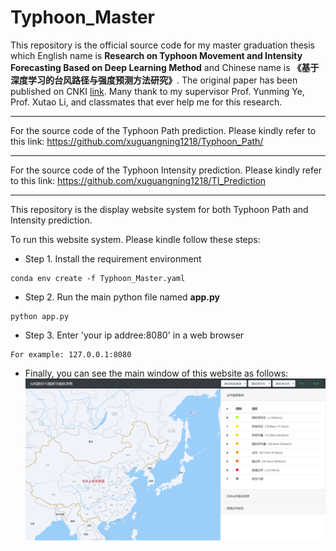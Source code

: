 # Typhoon_Master

This repository is the official source code for my master graduation thesis which English name is **Research on Typhoon Movement and Intensity Forecasting Based on Deep Learning Method** and Chinese name is **《基于深度学习的台风路径与强度预测方法研究》**. The original paper has been published on CNKI [link](https://kns.cnki.net/kcms/detail/detail.aspx?dbcode=CMFD&dbname=CMFD202101&filename=1020396103.nh&uniplatform=NZKPT&v=Gxr%25mmd2F5KbrxH0arAOtM8YZhrTH6OwZ%25mmd2FiCvi%25mmd2Frk1WftrmbgYT8MN7u%25mmd2FyeTQFBFyL%25mmd2BSP). Many thank to my supervisor Prof. Yunming Ye, Prof. Xutao Li, and classmates that ever help me for this research.

---
For the source code of the Typhoon Path prediction. Please kindly refer to this link: <https://github.com/xuguangning1218/Typhoon_Path/>

---
For the source code of the Typhoon Intensity prediction. Please kindly refer to this link: <https://github.com/xuguangning1218/TI_Prediction>

---

This repository is the display website system for both Typhoon Path and Intensity prediction.

To run this website system. Please kindle follow these steps:
* Step 1. Install the requirement environment 
```
conda env create -f Typhoon_Master.yaml
```  
* Step 2. Run the main python file named **app.py**
```
python app.py
```  
* Step 3. Enter 'your ip addree:8080' in a web browser
```
For example: 127.0.0.1:8080
```  
* Finally, you can see the main window of this website as follows:
![image](https://github.com/xuguangning1218/Typhoon_Master/blob/master/figure/main_window.png)
